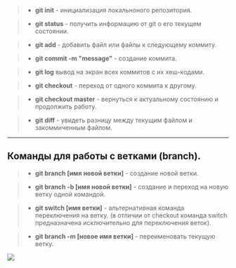 >* __git init__ - инициализация локальноного репозитория.

>* __git status__ - получить информацию от git о его текущем состоянии.

>* __git add__ - добавить файл или файлы к следующему коммиту.

>* __git commit -m "message"__ - создание коммита.

>* __git log__ вывод на экран всех коммитов с их хеш-кодами.

>* __git checkout__ - переход от одного коммита к другому.

>* __git checkout master__ - вернуться к актуальному состоянию и продолжить работу.

>* __git diff__ - увидеть разницу между текущим файлом и закоммиченным файлом.
---

## Команды для работы с ветками (branch).

>* __git branch [имя новой ветки]__ - создание новой ветки.

>* __git branch -b [имя новой ветки]__ - создание и переход на новую ветку одной командой.

>* __git switch [имя ветки]__ - альтернативная команда переключения на ветку. (в отличии от checkout команда switch предназначена исключительно для переключения веток).

>* __git branch -m [новое имя ветки]__ - переименовать текущую ветку.


![](geekbrains.jpeg)